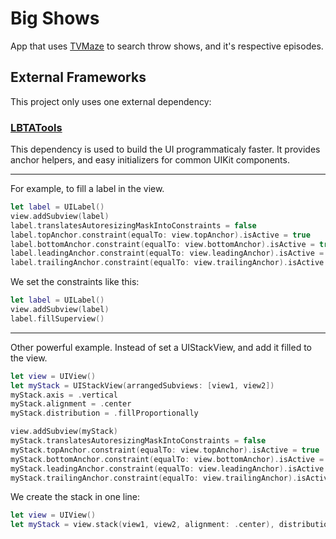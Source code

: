 # Big Shows

App that uses [TVMaze](http://www.tvmaze.com/api) to search throw shows, and it's respective episodes.

## External Frameworks

This project only uses one external dependency:

### [LBTATools](https://github.com/bhlvoong/LBTATools)

This dependency is used to build the UI programmaticaly faster. It provides anchor helpers, and easy initializers for common UIKit components.

------

For example, to fill a label in the view.
```swift
let label = UILabel()
view.addSubview(label)
label.translatesAutoresizingMaskIntoConstraints = false
label.topAnchor.constraint(equalTo: view.topAnchor).isActive = true
label.bottomAnchor.constraint(equalTo: view.bottomAnchor).isActive = true
label.leadingAnchor.constraint(equalTo: view.leadingAnchor).isActive = true
label.trailingAnchor.constraint(equalTo: view.trailingAnchor).isActive = true
```

We set the constraints like this:
```swift
let label = UILabel()
view.addSubview(label)
label.fillSuperview()
```

-----

Other powerful example. Instead of set a UIStackView, and add it filled to the view.
```swift
let view = UIView()
let myStack = UIStackView(arrangedSubviews: [view1, view2])
myStack.axis = .vertical
myStack.alignment = .center
myStack.distribution = .fillProportionally

view.addSubview(myStack)
myStack.translatesAutoresizingMaskIntoConstraints = false
myStack.topAnchor.constraint(equalTo: view.topAnchor).isActive = true
myStack.bottomAnchor.constraint(equalTo: view.bottomAnchor).isActive = true
myStack.leadingAnchor.constraint(equalTo: view.leadingAnchor).isActive = true
myStack.trailingAnchor.constraint(equalTo: view.trailingAnchor).isActive = true

```
We create the stack in one line:
```swift
let view = UIView()
let myStack = view.stack(view1, view2, alignment: .center), distribution: .fillProportionally)
```
